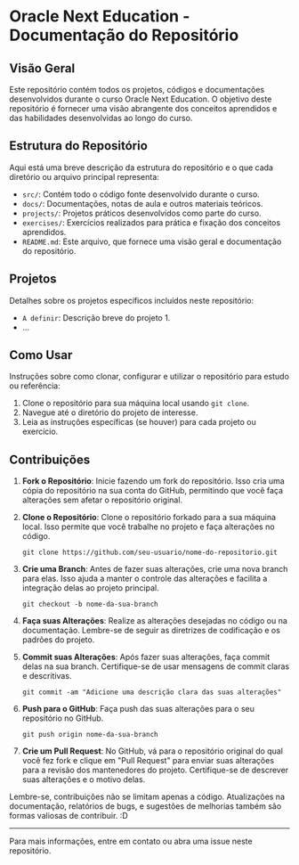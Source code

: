 # Oracle Next Education - Documentação do Repositório

## Visão Geral

Este repositório contém todos os projetos, códigos e documentações desenvolvidos durante o curso Oracle Next Education. O objetivo deste repositório é fornecer uma visão abrangente dos conceitos aprendidos e das habilidades desenvolvidas ao longo do curso.

## Estrutura do Repositório

Aqui está uma breve descrição da estrutura do repositório e o que cada diretório ou arquivo principal representa:

- `src/`: Contém todo o código fonte desenvolvido durante o curso.
- `docs/`: Documentações, notas de aula e outros materiais teóricos.
- `projects/`: Projetos práticos desenvolvidos como parte do curso.
- `exercises/`: Exercícios realizados para prática e fixação dos conceitos aprendidos.
- `README.md`: Este arquivo, que fornece uma visão geral e documentação do repositório.

## Projetos

Detalhes sobre os projetos específicos incluídos neste repositório:

- `A definir`: Descrição breve do projeto 1.
- ...

## Como Usar

Instruções sobre como clonar, configurar e utilizar o repositório para estudo ou referência:

1. Clone o repositório para sua máquina local usando `git clone`.
2. Navegue até o diretório do projeto de interesse.
3. Leia as instruções específicas (se houver) para cada projeto ou exercício.

## Contribuições

1. **Fork o Repositório**: Inicie fazendo um fork do repositório. Isso cria uma cópia do repositório na sua conta do GitHub, permitindo que você faça alterações sem afetar o repositório original.

2. **Clone o Repositório**: Clone o repositório forkado para a sua máquina local. Isso permite que você trabalhe no projeto e faça alterações no código.

    ```
    git clone https://github.com/seu-usuario/nome-do-repositorio.git
    ```

3. **Crie uma Branch**: Antes de fazer suas alterações, crie uma nova branch para elas. Isso ajuda a manter o controle das alterações e facilita a integração delas ao projeto principal.

    ```
    git checkout -b nome-da-sua-branch
    ```

4. **Faça suas Alterações**: Realize as alterações desejadas no código ou na documentação. Lembre-se de seguir as diretrizes de codificação e os padrões do projeto.

5. **Commit suas Alterações**: Após fazer suas alterações, faça commit delas na sua branch. Certifique-se de usar mensagens de commit claras e descritivas.

    ```
    git commit -am "Adicione uma descrição clara das suas alterações"
    ```

6. **Push para o GitHub**: Faça push das suas alterações para o seu repositório no GitHub.

    ```
    git push origin nome-da-sua-branch
    ```

7. **Crie um Pull Request**: No GitHub, vá para o repositório original do qual você fez fork e clique em "Pull Request" para enviar suas alterações para a revisão dos mantenedores do projeto. Certifique-se de descrever suas alterações e o motivo delas.

Lembre-se, contribuições não se limitam apenas a código. Atualizações na documentação, relatórios de bugs, e sugestões de melhorias também são formas valiosas de contribuir. :D

---

Para mais informações, entre em contato ou abra uma issue neste repositório.
